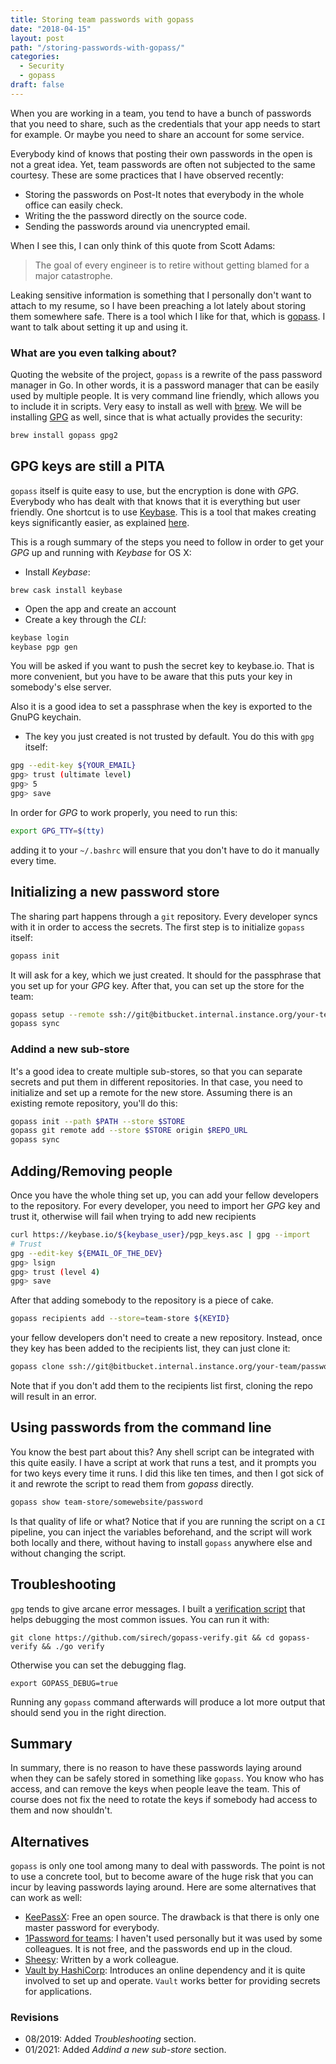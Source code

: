```yaml
---
title: Storing team passwords with gopass
date: "2018-04-15"
layout: post
path: "/storing-passwords-with-gopass/"
categories:
  - Security
  - gopass
draft: false
---
```


When you are working in a team, you tend to have a bunch of passwords that you need to share, such as the credentials that your app needs to start for example. Or maybe you need to share an account for some service.

Everybody kind of knows that posting their own passwords in the open is not a great idea. Yet, team passwords are often not subjected to the same courtesy. These are some practices that I have observed recently:

- Storing the passwords on Post-It notes that everybody in the whole office can easily check.
- Writing the the password directly on the source code.
- Sending the passwords around via unencrypted email.

When I see this, I can only think of this quote from Scott Adams:

> The goal of every engineer is to retire without getting blamed for a major catastrophe. 

Leaking sensitive information is something that I personally don't want to attach to my resume, so I have been preaching a lot lately about storing them somewhere safe. There is a tool which I like for that, which is [gopass](https://github.com/justwatchcom/gopass). I want to talk about setting it up and using it.

<!--more-->

### What are you even talking about?

Quoting the website of the project, `gopass` is a rewrite of the pass password manager in Go. In other words, it is a password manager that can be easily used by multiple people. It is very command line friendly, which allows you to include it in scripts. Very easy to install as well with [brew](https://brew.sh/). We will be installing [GPG](https://www.gnupg.org/) as well, since that is what actually provides the security:

```bash
brew install gopass gpg2
```

## GPG keys are still a PITA

`gopass` itself is quite easy to use, but the encryption is done with _GPG_. Everybody who has dealt with that knows that it is everything but user friendly. One shortcut is to use [Keybase](https://keybase.io/). This is a tool that makes creating keys significantly easier, as explained [here](https://github.com/pstadler/keybase-gpg-github). 

This is a rough summary of the steps you need to follow in order to get your _GPG_ up and running with _Keybase_ for OS X:

- Install _Keybase_:

```
brew cask install keybase
```

- Open the app and create an account
- Create a key through the _CLI_:

```bash
keybase login
keybase pgp gen
```

You will be asked if you want to push the secret key to keybase.io. That is more convenient, but you have to be aware that this puts your key in somebody's else server.

Also it is a good idea to set a passphrase when the key is exported to the GnuPG keychain.

- The key you just created is not trusted by default. You do this with `gpg` itself:

```bash
gpg --edit-key ${YOUR_EMAIL}
gpg> trust (ultimate level)
gpg> 5
gpg> save
```

In order for _GPG_ to work properly, you need to run this:

```bash
export GPG_TTY=$(tty)
```

adding it to your `~/.bashrc` will ensure that you don't have to do it manually every time.

## Initializing a new password store

The sharing part happens through a `git` repository. Every developer syncs with it in order to access the secrets. The first step is to initialize `gopass` itself:

```bash
gopass init
```

It will ask for a key, which we just created. It should for the passphrase that you set up for your _GPG_ key. After that, you can set up the store for the team:

```bash
gopass setup --remote ssh://git@bitbucket.internal.instance.org/your-team/password-store --alias team-store
gopass sync
```

### Addind a new sub-store

It's a good idea to create multiple sub-stores, so that you can separate secrets and put them in different repositories. In that case, you need to initialize and set up a remote for the new store. Assuming there is an existing remote repository, you'll do this:

```bash
gopass init --path $PATH --store $STORE
gopass git remote add --store $STORE origin $REPO_URL
gopass sync
```

## Adding/Removing people

Once you have the whole thing set up, you can add your fellow developers to the repository. For every developer, you need to import her _GPG_ key and trust it, otherwise will fail when trying to add new recipients

```bash
curl https://keybase.io/${keybase_user}/pgp_keys.asc | gpg --import
# Trust
gpg --edit-key ${EMAIL_OF_THE_DEV}
gpg> lsign
gpg> trust (level 4)
gpg> save
```

After that adding somebody to the repository is a piece of cake.

```bash
gopass recipients add --store=team-store ${KEYID}
``` 

your fellow developers don't need to create a new repository. Instead, once they key has been added to the recipients list, they can just clone it:

```bash
gopass clone ssh://git@bitbucket.internal.instance.org/your-team/password-store team-store
```

Note that if you don't add them to the recipients list first, cloning the repo will result in an error.

## Using passwords from the command line

You know the best part about this? Any shell script can be integrated with this quite easily. I have a script at work that runs a test, and it prompts you for two keys every time it runs. I did this like ten times, and then I got sick of it and rewrote the script to read them from _gopass_ directly.

```bash
gopass show team-store/somewebsite/password
```

Is that quality of life or what? Notice that if you are running the script on a `CI` pipeline, you can inject the variables beforehand, and the script will work both locally and there, without having to install `gopass` anywhere else and without changing the script.

## Troubleshooting

`gpg` tends to give arcane error messages. I built a [verification script](https://github.com/sirech/gopass-verify) that helps debugging the most common issues. You can run it with:

```
git clone https://github.com/sirech/gopass-verify.git && cd gopass-verify && ./go verify
```

Otherwise you can set the debugging flag.

```
export GOPASS_DEBUG=true
```

Running any `gopass` command afterwards will produce a lot more output that should send you in the right direction.

## Summary

In summary, there is no reason to have these passwords laying around when they can be safely stored in something like `gopass`. You know who has access, and can remove the keys when people leave the team. This of course does not fix the need to rotate the keys if somebody had access to them and now shouldn't.

## Alternatives

`gopass` is only one tool among many to deal with passwords. The point is not to use a concrete tool, but to become aware of the huge risk that you can incur by leaving passwords laying around. Here are some alternatives that can work as well:

- [KeePassX](https://www.keepassx.org/): Free an open source. The drawback is that there is only one master password for everybody.
- [1Password for teams](https://1password.com/teams/): I haven't used personally but it was used by some colleagues. It is not free, and the passwords end up in the cloud.
- [Sheesy](https://github.com/share-secrets-safely/cli): Written by a work colleague.
- [Vault by HashiCorp](https://www.vaultproject.io/): Introduces an online dependency and it is quite involved to set up and operate. `Vault` works better for providing secrets for applications.

### Revisions

- 08/2019: Added *Troubleshooting* section.
- 01/2021: Added *Addind a new sub-store* section.


